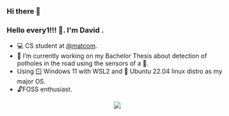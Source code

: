 ### Hi there 👋

### Hello every1!!! :wave:. I'm David . 
  - 💻 CS student at [@matcom](https://github.com/matcom).
  - 🔭 I’m currently working on my Bachelor Thesis about detection of potholes in the road using the sensors of a 📲.
  - Using 🪟 Windows 11 with WSL2 and 🐧 Ubuntu 22.04 linux distro as my major OS.
  - 🔓FOSS enthusiast.


<p align="center">
    <a href="https://skillicons.dev">
        <img src="https://skillicons.dev/icons?i=vscode,git,docker,python,androidstudio,c,cpp,cs,dart,flutter,bash,linux,css,dotnet,powershell" />
    </a>
</p>

